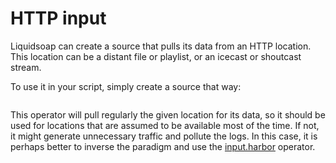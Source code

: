 # HTTP input

Liquidsoap can create a source that pulls its data from an HTTP location. This location can
be a distant file or playlist, or an icecast or shoutcast stream.

To use it in your script, simply create a source that way:

```{.liquidsoap include="http-input.liq" from="BEGIN" to="END"}

```

This operator will pull regularly the given location for its data, so it should be used for
locations that are assumed to be available most of the time. If not, it might generate unnecessary
traffic and pollute the logs. In this case, it is perhaps better to inverse the paradigm and
use the [input.harbor](harbor.html) operator.
